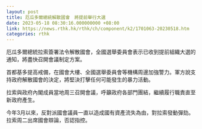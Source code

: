 ```yaml
---
layout: post
title: 厄瓜多爾總統解散國會　將提前舉行大選
date: 2023-05-18 08:30:16.000000000 +08:00
link: https://news.rthk.hk/rthk/ch/component/k2/1701063-20230518.htm
categories: rthk
---
```


厄瓜多爾總統拉索簽署法令解散國會，全國選舉委員會表示已收到提前組織大選的通知，將盡快召開會議制定方案。

首都基多提高戒備，在國會大樓、全國選舉委員會等機構周邊加強警力。軍方說支持政府解散國會的決定，將堅決打擊任何可能發生的暴力活動。

拉索與政府內閣成員當地周三召開會議，呼籲政府各部門團結，繼續履行職責直至新政府產生。

今年3月以來，反對派國會議員一直以造成國有資產流失為由，對拉索發動彈劾。拉索周二出席國會辯論，否認指控。
